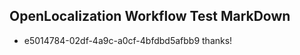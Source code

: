 ## OpenLocalization Workflow Test MarkDown
* e5014784-02df-4a9c-a0cf-4bfdbd5afbb9 
thanks!<!--HONumber=Mar16_HO2-->
